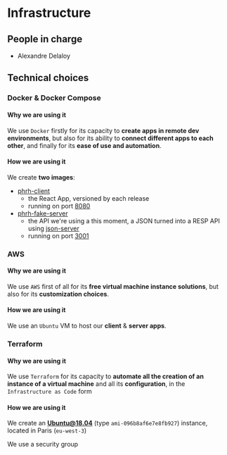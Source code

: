 # Infrastructure

## People in charge

- Alexandre Delaloy

## Technical choices

### Docker & Docker Compose

#### Why we are using it

We use `Docker` firstly for its capacity to **create apps in remote dev environments**, but also for its ability to **connect different apps to each other**, and finally for its **ease of use and automation**.

#### How we are using it

We create **two images**:

- [phrh-client](https://hub.docker.com/repository/docker/blyndusk/phrh-client)
  - the React App, versioned by each release
  - running on port [8080](http://35.180.37.72:8080/)
- [phrh-fake-server](https://hub.docker.com/repository/docker/blyndusk/phrh-fake-server)
  - the API we're using a this moment, a JSON turned into a RESP API using [json-server](https://github.com/typicode/json-server)
  - running on port [3001](http://35.180.37.72:3001/)

### AWS

#### Why we are using it

We use `AWS` first of all for its **free virtual machine instance solutions**, but also for its **customization choices**.

#### How we are using it

We use an `Ubuntu` VM to host our **client** & **server apps**.

### Terraform

#### Why we are using it

We use `Terraform` for its capacity to **automate all the creation of an instance of a virtual machine** and all its **configuration**, in the `Infrastructure as Code` form

#### How we are using it

We create an **Ubuntu@18.04** (type `ami-096b8af6e7e8fb927`) instance, located in Paris (`eu-west-3`)

We use a security group

